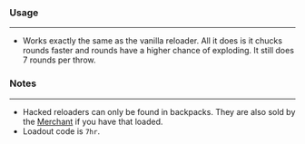 ### Usage
---
- Works exactly the same as the vanilla reloader. All it does is it chucks rounds faster and rounds have a higher chance of exploding. It still does 7 rounds per throw.

### Notes
---
- Hacked reloaders can only be found in backpacks. They are also sold by the [Merchant](https://github.com/HDest-Community/Merchant) if you have that loaded.
- Loadout code is `7hr`.
